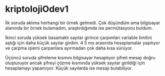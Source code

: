 # kriptolojiOdev1

İlk soruda aklıma herhangi bir örnek gelmedi. Çok düşündüm ama bilgisayar alanında bir örnek bulamadım, araştırdığımda ise permütasyonu buldum.

İkinci soruda yüksek basamaklı sayılar girince çarpımları variable limitini aştığı için daha küçük sayılar girdim. 
4 5 ms arasında hesaplamalar yapılıyor ve çarpma işlemi çarpanlara ayırmadan çok daha kısa sürüyor.

Üçüncü soruda şifreleme kısmını bilgisayar hesaplıyor şifreli mesajı doğru oluşturuyor ancak şifreyi çözme kısmında yüksek sayılar girildiği için hesaplamayı yapamıyor. Küçük sayılarda ise mesajı bulabiliyor.
